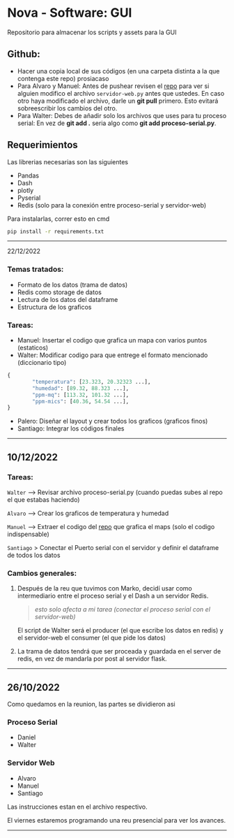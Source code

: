 # Nova - Software: GUI
Repositorio para almacenar los scripts y assets para la GUI 

## Github: 

 + Hacer una copia local de sus códigos (en una carpeta distinta a la que contenga este repo) prosiacaso
 + Para Alvaro y Manuel: Antes de pushear revisen el [repo](!https://github.com/loaspra/nova-software/edit/master/README.md) para ver si alguien modifico el archivo `servidor-web.py` antes que ustedes. En caso otro haya modificado el archivo, darle un **git pull** primero. Esto evitará sobreescribir los cambios del otro.
 + Para Walter: Debes de añadir solo los archivos que uses para tu proceso serial: En vez de  **git add .** seria algo como **git add proceso-serial.py**. 

## Requerimientos

Las librerias necesarias son las siguientes

 + Pandas
 + Dash
 + plotly
 + Pyserial
 + Redis     (solo para la conexión entre proceso-serial y servidor-web)

Para instalarlas, correr esto en cmd

```bash
pip install -r requirements.txt
```

---

22/12/2022

### Temas tratados:
 - Formato de los datos (trama de datos)
 - Redis como storage de datos
 - Lectura de los datos del dataframe
 - Estructura de los graficos

### Tareas: 
 - Manuel: Insertar el codigo que grafica un mapa con varios puntos (estaticos)
 - Walter: Modificar codigo para que entrege el formato mencionado (diccionario tipo)

```python
{
        "temperatura": [23.323, 20.32323 ...],
        "humedad": [89.32, 88.323 ...],
        "ppm-mq": [113.32, 101.32 ...],
        "ppm-mics": [40.36, 54.54 ...],
}
```

 - Palero: Diseñar el layout y crear todos los graficos (graficos finos)
 - Santiago: Integrar los códigos finales

---

## 10/12/2022

### Tareas:

`Walter` --> Revisar archivo proceso-serial.py (cuando puedas subes al repo el que estabas haciendo)

`Alvaro` --> Crear los graficos de temperatura y humedad

`Manuel` --> Extraer el codigo del [repo](!https://github.com/plotly/dash-sample-apps/tree/main/apps/dash-uber-rides-demo) que grafica el maps (solo el codigo indispensable)

`Santiago` > Conectar el Puerto serial con el servidor y definir el dataframe de todos los datos

### Cambios generales:

1. Después de la reu que tuvimos con Marko, decidí usar como intermediario entre el proceso serial y el Dash a un servidor Redis.

    > *esto solo afecta a mi tarea (conectar el proceso serial con el servidor-web)*

    El script de Walter será el producer (el que escribe los datos en redis) y el servidor-web el consumer (el que pide los datos)

2. La trama de datos tendrá que ser proceada y guardada en el server de redis, en vez de mandarla por post al servidor flask.


---


## 26/10/2022

Como quedamos en la reunion, las partes se dividieron asi

### Proceso Serial
 + Daniel
 + Walter

### Servidor Web
 + Alvaro
 + Manuel
 + Santiago

Las instrucciones estan en el archivo respectivo.

El viernes estaremos programando una reu presencial para ver los avances.

--- 
